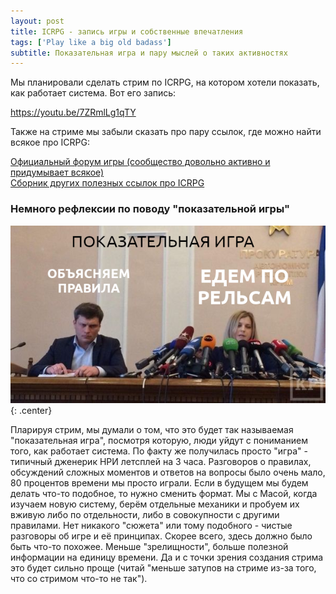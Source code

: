```yaml
---
layout: post
title: ICRPG - запись игры и собственные впечатления
tags: ['Play like a big old badass']
subtitle: Показательная игра и пару мыслей о таких активностях
---
```

Мы планировали сделать стрим по ICRPG, на котором хотели показать, как работает система. Вот его запись:

https://youtu.be/7ZRmlLg1qTY

Также на стриме мы забыли сказать про пару ссылок, где можно найти всякое про ICRPG:

[Официальный форум игры (сообщество довольно активно и придумывает всякое)](https://forums.runehammer.online)  
[Сборник других полезных ссылок про ICRPG](https://dieheart.net/index-card-rpg-resources/)

### Немного рефлексии по поводу "показательной игры"

![](/img/bob/icrpg-game/icrpg_stream.png)  
{: .center}

Пларируя стрим, мы думали о том, что это будет так называемая "показательная игра", посмотря которую, люди уйдут с пониманием того, как работает система. По факту же получилась просто "игра" - типичный дженерик НРИ летсплей на 3 часа. Разговоров о правилах, обсуждений сложных моментов и ответов на вопросы было очень мало, 80 процентов времени мы просто играли. Если в будущем мы будем делать что-то подобное, то нужно сменить формат. Мы с Масой, когда изучаем новую систему, берём отдельные механики и пробуем их вживую либо по отдельности, либо в совокупности с другими правилами. Нет никакого "сюжета" или тому подобного - чистые разговоры об игре и её принципах. Скорее всего, здесь должно было быть что-то похожее. Меньше "зрелищности", больше полезной информации на единицу времени. Да и с точки зрения создания стрима это будет сильно проще (читай "меньше затупов на стриме из-за того, что со стримом что-то не так").
